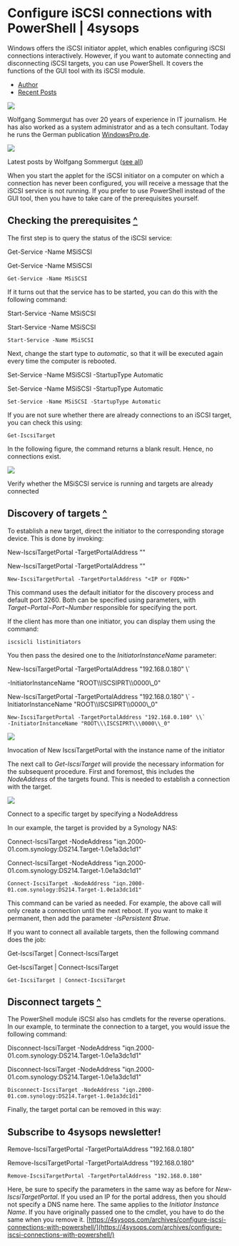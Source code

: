 # Configure iSCSI connections with PowerShell | 4sysops
Windows offers the iSCSI initiator applet, which enables configuring iSCSI connections interactively. However, if you want to automate connecting and disconnecting iSCSI targets, you can use PowerShell. It covers the functions of the GUI tool with its iSCSI module.

-   [Author](#abh_about)
-   [Recent Posts](#abh_posts)

[![](https://4sysops.com/wp-content/uploads/avatars/9/37a6fefa42222eaa308e1e280814446f-bpfull.jpg)
](https://4sysops.com/members/wolfgang-sommergut/ "Wolfgang Sommergut")

Wolfgang Sommergut has over 20 years of experience in IT journalism. He has also worked as a system administrator and as a tech consultant. Today he runs the German publication [WindowsPro.de](http://www.windowspro.de/).

[![](https://4sysops.com/wp-content/uploads/avatars/9/37a6fefa42222eaa308e1e280814446f-bpfull.jpg)
](https://4sysops.com/members/wolfgang-sommergut/ "Wolfgang Sommergut")

Latest posts by Wolfgang Sommergut ([see all](https://4sysops.com/members/wolfgang-sommergut/))

When you start the applet for the iSCSI initiator on a computer on which a connection has never been configured, you will receive a message that the iSCSI service is not running. If you prefer to use PowerShell instead of the GUI tool, then you have to take care of the prerequisites yourself.  

## Checking the prerequisites [^](#Content-bal-title "Back to table of contents")

The first step is to query the status of the iSCSI service:

Get-Service -Name MSiSCSI

Get-Service -Name MSiSCSI

```
Get-Service -Name MSiSCSI

```

If it turns out that the service has to be started, you can do this with the following command:

Start-Service -Name MSiSCSI

Start-Service -Name MSiSCSI

```
Start-Service -Name MSiSCSI

```

Next, change the start type to _automatic_, so that it will be executed again every time the computer is rebooted.

Set-Service -Name MSiSCSI -StartupType Automatic

Set-Service -Name MSiSCSI -StartupType Automatic

```
Set-Service -Name MSiSCSI -StartupType Automatic

```

If you are not sure whether there are already connections to an iSCSI target, you can check this using:

```
Get-IscsiTarget

```

In the following figure, the command returns a blank result. Hence, no connections exist.

[![](https://4sysops.com/wp-content/uploads/2021/12/Verify-whether-the-MSiSCSI-service-is-running-and-targets-are-already-connected.png)
](https://4sysops.com/wp-content/uploads/2021/12/Verify-whether-the-MSiSCSI-service-is-running-and-targets-are-already-connected.png)

Verify whether the MSiSCSI service is running and targets are already connected

## Discovery of targets [^](#Content-bal-title "Back to table of contents")

To establish a new target, direct the initiator to the corresponding storage device. This is done by invoking:

New-IscsiTargetPortal -TargetPortalAddress "<IP or FQDN>"

New-IscsiTargetPortal -TargetPortalAddress "<IP or FQDN>"

```
New-IscsiTargetPortal -TargetPortalAddress "<IP or FQDN>"

```

This command uses the default initiator for the discovery process and default port 3260. Both can be specified using parameters, with _Target¬Portal¬Port¬Number_ responsible for specifying the port.

If the client has more than one initiator, you can display them using the command:

```
iscsicli listinitiators

```

You then pass the desired one to the _InitiatorInstanceName_ parameter:

New-IscsiTargetPortal -TargetPortalAddress "192.168.0.180" \\\`

\-InitiatorInstanceName "ROOT\\\\ISCSIPRT\\\\0000\\\_0"

New-IscsiTargetPortal -TargetPortalAddress "192.168.0.180" \\\` -InitiatorInstanceName "ROOT\\\\ISCSIPRT\\\\0000\\\_0"

```
New-IscsiTargetPortal -TargetPortalAddress "192.168.0.180" \\`
-InitiatorInstanceName "ROOT\\\ISCSIPRT\\\0000\\_0"

```

[![](https://4sysops.com/wp-content/uploads/2021/12/Invocation-of-New-IscsiTargetPortal-with-the-instance-name-of-the-initiator.png)
](https://4sysops.com/wp-content/uploads/2021/12/Invocation-of-New-IscsiTargetPortal-with-the-instance-name-of-the-initiator.png)

Invocation of New IscsiTargetPortal with the instance name of the initiator

The next call to _Get-IscsiTarget_ will provide the necessary information for the subsequent procedure. First and foremost, this includes the _NodeAddress_ of the targets found. This is needed to establish a connection with the target.

[![](https://4sysops.com/wp-content/uploads/2021/12/Connect-to-a-specific-target-by-specifying-a-NodeAddress.png)
](https://4sysops.com/wp-content/uploads/2021/12/Connect-to-a-specific-target-by-specifying-a-NodeAddress.png)

Connect to a specific target by specifying a NodeAddress

In our example, the target is provided by a Synology NAS:

Connect-IscsiTarget -NodeAddress "iqn.2000-01.com.synology:DS214.Target-1.0e1a3dc1d1"

Connect-IscsiTarget -NodeAddress "iqn.2000-01.com.synology:DS214.Target-1.0e1a3dc1d1"

```
Connect-IscsiTarget -NodeAddress "iqn.2000-01.com.synology:DS214.Target-1.0e1a3dc1d1"

```

This command can be varied as needed. For example, the above call will only create a connection until the next reboot. If you want to make it permanent, then add the parameter _-IsPersistent $true_.

If you want to connect all available targets, then the following command does the job:

Get-IscsiTarget | Connect-IscsiTarget

Get-IscsiTarget | Connect-IscsiTarget

```
Get-IscsiTarget | Connect-IscsiTarget

```

## Disconnect targets [^](#Content-bal-title "Back to table of contents")

The PowerShell module iSCSI also has cmdlets for the reverse operations. In our example, to terminate the connection to a target, you would issue the following command:

Disconnect-IscsiTarget -NodeAddress "iqn.2000-01.com.synology:DS214.Target-1.0e1a3dc1d1"

Disconnect-IscsiTarget -NodeAddress "iqn.2000-01.com.synology:DS214.Target-1.0e1a3dc1d1"

```
Disconnect-IscsiTarget -NodeAddress "iqn.2000-01.com.synology:DS214.Target-1.0e1a3dc1d1"

```

Finally, the target portal can be removed in this way:

## Subscribe to 4sysops newsletter!

Remove-IscsiTargetPortal -TargetPortalAddress "192.168.0.180"

Remove-IscsiTargetPortal -TargetPortalAddress "192.168.0.180"

```
Remove-IscsiTargetPortal -TargetPortalAddress "192.168.0.180"

```

Here, be sure to specify the parameters in the same way as before for _New- IscsiTargetPortal_. If you used an IP for the portal address, then you should not specify a DNS name here. The same applies to the _Initiator Instance Name_. If you have originally passed one to the cmdlet, you have to do the same when you remove it. 
 [https://4sysops.com/archives/configure-iscsi-connections-with-powershell/](https://4sysops.com/archives/configure-iscsi-connections-with-powershell/)
